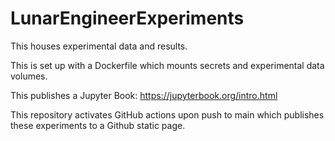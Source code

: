 # LunarEngineerExperiments

This houses experimental data and results.

This is set up with a Dockerfile which mounts secrets and experimental data volumes.

This publishes a Jupyter Book: https://jupyterbook.org/intro.html

This repository activates GitHub actions upon push to main which publishes these experiments to a Github static page.